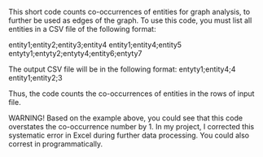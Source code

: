This short code counts co-occurrences of entities for graph analysis, to further be used as edges of the graph. 
To use this code, you must list all entities in a CSV file of the following format:

entity1;entity2;entity3;entity4
entity1;entity4;entity5
entyty1;entyty2;entyty4;entity6;entyty7

The output CSV file will be in the following format:
entyty1;entity4;4
entity1;entity2;3

Thus, the code counts the co-occurrences of entities in the rows of input file. 

WARNING! 
Based on the example above, you could see that this code overstates the co-occurrence number by 1. In my project, I corrected this systematic error in Excel during further data processing. You could also correst in programmatically.
